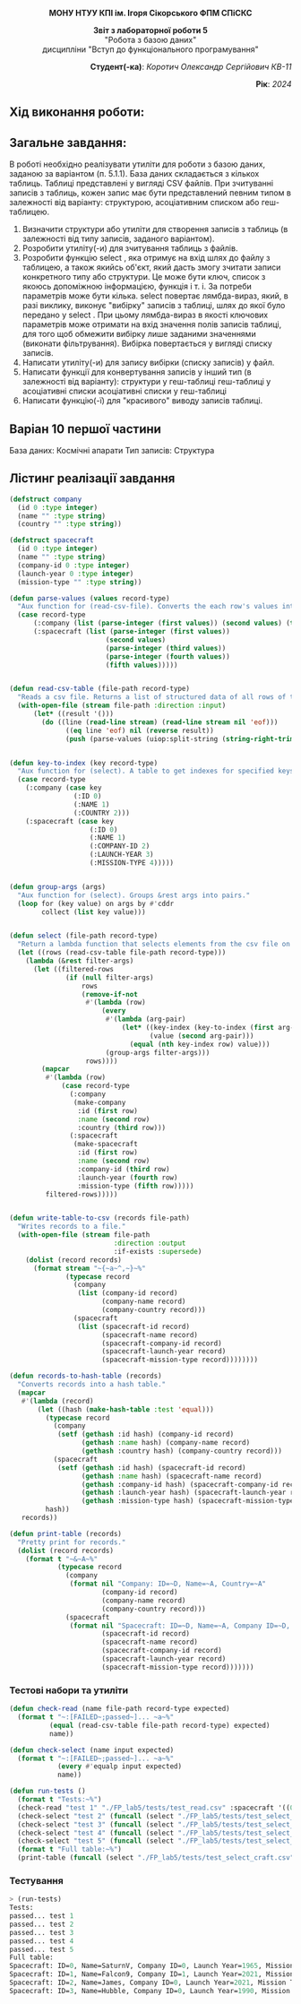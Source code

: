 <p align="center"><b>МОНУ НТУУ КПІ ім. Ігоря Сікорського ФПМ СПіСКС</b></p>
<p align="center">
<b>Звіт з лабораторної роботи 5</b><br/>
"Робота з базою даних"<br/>
дисципліни "Вступ до функціонального програмування"
</p>

<p align="right"><b>Студент(-ка)</b>: <i>Коротич Олександр Сергійович КВ-11</i><p>
<p align="right"><b>Рік</b>: <i>2024</i><p>

## Хід виконання роботи:

## Загальне завдання:

В роботі необхідно реалізувати утиліти для роботи з базою даних, заданою за варіантом
(п. 5.1.1). База даних складається з кількох таблиць. Таблиці представлені у вигляді CSV
файлів. При зчитуванні записів з таблиць, кожен запис має бути представлений певним
типом в залежності від варіанту: структурою, асоціативним списком або геш-таблицею.
1. Визначити структури або утиліти для створення записів з таблиць (в залежності від
типу записів, заданого варіантом).
2. Розробити утиліту(-и) для зчитування таблиць з файлів.
3. Розробити функцію select , яка отримує на вхід шлях до файлу з таблицею, а
також якийсь об'єкт, який дасть змогу зчитати записи конкретного типу або
структури. Це може бути ключ, список з якоюсь допоміжною інформацією, функція і
т. і. За потреби параметрів може бути кілька. select повертає лямбда-вираз,
який, в разі виклику, виконує "вибірку" записів з таблиці, шлях до якої було
передано у select . При цьому лямбда-вираз в якості ключових параметрів може
отримати на вхід значення полів записів таблиці, для того щоб обмежити вибірку
лише заданими значеннями (виконати фільтрування). Вибірка повертається у
вигляді списку записів.
4. Написати утиліту(-и) для запису вибірки (списку записів) у файл.
5. Написати функції для конвертування записів у інший тип (в залежності від варіанту):
структури у геш-таблиці
геш-таблиці у асоціативні списки
асоціативні списки у геш-таблиці
6. Написати функцію(-ї) для "красивого" виводу записів таблиці.

## Варіан 10 першої частини

База даних: Космічні апарати
Тип записів: Структура

## Лістинг реалізації завдання
```lisp
(defstruct company
  (id 0 :type integer)
  (name "" :type string)
  (country "" :type string))

(defstruct spacecraft
  (id 0 :type integer)
  (name "" :type string)
  (company-id 0 :type integer)
  (launch-year 0 :type integer)
  (mission-type "" :type string))

(defun parse-values (values record-type)
  "Aux function for (read-csv-file). Converts the each row's values into their expected types."
  (case record-type
      (:company (list (parse-integer (first values)) (second values) (third values)))
      (:spacecraft (list (parse-integer (first values))
                        (second values)
                        (parse-integer (third values))
                        (parse-integer (fourth values))
                        (fifth values)))))


(defun read-csv-table (file-path record-type)
  "Reads a csv file. Returns a list of structured data of all rows of the file."
  (with-open-file (stream file-path :direction :input)
      (let* ((result '()))
        (do ((line (read-line stream) (read-line stream nil 'eof)))
              ((eq line 'eof) nil (reverse result))
              (push (parse-values (uiop:split-string (string-right-trim '(#\Return) line) :separator '(#\,)) record-type) result)))))


(defun key-to-index (key record-type)
  "Aux function for (select). A table to get indexes for specified keys."
  (case record-type
    (:company (case key
                (:ID 0)
                (:NAME 1)
                (:COUNTRY 2)))
    (:spacecraft (case key
                    (:ID 0)
                    (:NAME 1)
                    (:COMPANY-ID 2)
                    (:LAUNCH-YEAR 3)
                    (:MISSION-TYPE 4)))))


(defun group-args (args)
  "Aux function for (select). Groups &rest args into pairs."
  (loop for (key value) on args by #'cddr
        collect (list key value)))


(defun select (file-path record-type)
  "Return a lambda function that selects elements from the csv file on call. Can be provided structure names and values to filter the selected data."
  (let ((rows (read-csv-table file-path record-type)))
    (lambda (&rest filter-args)
      (let ((filtered-rows
              (if (null filter-args)
                  rows
                  (remove-if-not 
                   #'(lambda (row)
                       (every 
                        #'(lambda (arg-pair)
                            (let* ((key-index (key-to-index (first arg-pair) record-type))
                                   (value (second arg-pair)))
                              (equal (nth key-index row) value)))
                        (group-args filter-args)))
                   rows))))
        (mapcar 
         #'(lambda (row) 
             (case record-type
               (:company
                (make-company 
                 :id (first row)
                 :name (second row)
                 :country (third row)))
               (:spacecraft
                (make-spacecraft
                 :id (first row)
                 :name (second row)
                 :company-id (third row)
                 :launch-year (fourth row)
                 :mission-type (fifth row)))))
         filtered-rows)))))


(defun write-table-to-csv (records file-path)
  "Writes records to a file."
  (with-open-file (stream file-path 
                          :direction :output 
                          :if-exists :supersede)
    (dolist (record records)
      (format stream "~{~a~^,~}~%" 
              (typecase record
                (company 
                 (list (company-id record)
                       (company-name record)
                       (company-country record)))
                (spacecraft
                 (list (spacecraft-id record)
                       (spacecraft-name record)
                       (spacecraft-company-id record)
                       (spacecraft-launch-year record)
                       (spacecraft-mission-type record))))))))

(defun records-to-hash-table (records)
  "Converts records into a hash table."
  (mapcar 
   #'(lambda (record)
       (let ((hash (make-hash-table :test 'equal)))
         (typecase record
           (company 
            (setf (gethash :id hash) (company-id record)
                  (gethash :name hash) (company-name record)
                  (gethash :country hash) (company-country record)))
           (spacecraft
            (setf (gethash :id hash) (spacecraft-id record)
                  (gethash :name hash) (spacecraft-name record)
                  (gethash :company-id hash) (spacecraft-company-id record)
                  (gethash :launch-year hash) (spacecraft-launch-year record)
                  (gethash :mission-type hash) (spacecraft-mission-type record))))
         hash))
   records))

(defun print-table (records)
  "Pretty print for records."
  (dolist (record records)
    (format t "~&~A~%" 
            (typecase record
              (company 
               (format nil "Company: ID=~D, Name=~A, Country=~A" 
                       (company-id record)
                       (company-name record)
                       (company-country record)))
              (spacecraft
               (format nil "Spacecraft: ID=~D, Name=~A, Company ID=~D, Launch Year=~D, Mission Type=~A"
                       (spacecraft-id record)
                       (spacecraft-name record)
                       (spacecraft-company-id record)
                       (spacecraft-launch-year record)
                       (spacecraft-mission-type record)))))))
```
### Тестові набори та утиліти
```lisp
(defun check-read (name file-path record-type expected)
  (format t "~:[FAILED~;passed~]... ~a~%"
          (equal (read-csv-table file-path record-type) expected)
          name))

(defun check-select (name input expected)
  (format t "~:[FAILED~;passed~]... ~a~%"
            (every #'equalp input expected)
            name))

(defun run-tests ()
  (format t "Tests:~%")
  (check-read "test 1" "./FP_lab5/tests/test_read.csv" :spacecraft '((0 "NameTest1" 1 2024 "ComNameTest1")))
  (check-select "test 2" (funcall (select "./FP_lab5/tests/test_select_craft.csv" :spacecraft) :id 0) (list (make-spacecraft :id 0 :name "SaturnV" :company-id 0 :launch-year 1965 :mission-type "Moon")))
  (check-select "test 3" (funcall (select "./FP_lab5/tests/test_select_craft.csv" :spacecraft) :id 2) (list (make-spacecraft :id 2 :name "James" :company-id 0 :launch-year 2021 :mission-type "Research")))
  (check-select "test 4" (funcall (select "./FP_lab5/tests/test_select_craft.csv" :spacecraft) :mission-type "Research") (list (make-spacecraft :id 2 :name "James" :company-id 0 :launch-year 2021 :mission-type "Research") (make-spacecraft :id 3 :name "Hubble" :company-id 0 :launch-year 1990 :mission-type "Research")))
  (check-select "test 5" (funcall (select "./FP_lab5/tests/test_select_craft.csv" :spacecraft) :company-id 0 :mission-type "Research") (list (make-spacecraft :id 2 :name "James" :company-id 0 :launch-year 2021 :mission-type "Research") (make-spacecraft :id 3 :name "Hubble" :company-id 0 :launch-year 1990 :mission-type "Research")))
  (format t "Full table:~%")
  (print-table (funcall (select "./FP_lab5/tests/test_select_craft.csv" :spacecraft))))
```
### Тестування
```lisp
> ‌‌(run-tests)
Tests:
passed... test 1
passed... test 2
passed... test 3
passed... test 4
passed... test 5
Full table:
Spacecraft: ID=0, Name=SaturnV, Company ID=0, Launch Year=1965, Mission Type=Moon
Spacecraft: ID=1, Name=Falcon9, Company ID=1, Launch Year=2021, Mission Type=CommercialSatellite
Spacecraft: ID=2, Name=James, Company ID=0, Launch Year=2021, Mission Type=Research
Spacecraft: ID=3, Name=Hubble, Company ID=0, Launch Year=1990, Mission Type=Research
```